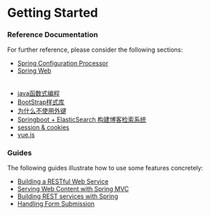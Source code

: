 # Getting Started

### Reference Documentation
For further reference, please consider the following sections:

* [Spring Configuration Processor](https://docs.spring.io/spring-boot/docs/2.2.2.RELEASE/reference/htmlsingle/#configuration-metadata-annotation-processor)
* [Spring Web](https://docs.spring.io/spring-boot/docs/2.2.2.RELEASE/reference/htmlsingle/#boot-features-developing-web-applications)

######
* [java函数式编程](https://blog.csdn.net/icarusliu/article/details/79495534#3-%E5%87%BD%E6%95%B0%E5%BC%8F%E7%BC%96%E7%A8%8B%E6%8E%A5%E5%8F%A3%E7%9A%84%E4%BD%BF%E7%94%A8)
* [BootStrap样式库](https://v3.bootcss.com/components/)
* [为什么不使用外键](https://www.cnblogs.com/rjzheng/p/9907304.html)
* [Springboot + ElasticSearch 构建博客检索系统](https://www.imooc.com/video/19950)
* [session & cookies](https://blog.csdn.net/east123321/article/details/79157464)
* [vue.js](https://cn.vuejs.org/v2/guide/syntax.html)




### Guides
The following guides illustrate how to use some features concretely:

* [Building a RESTful Web Service](https://spring.io/guides/gs/rest-service/)
* [Serving Web Content with Spring MVC](https://spring.io/guides/gs/serving-web-content/)
* [Building REST services with Spring](https://spring.io/guides/tutorials/bookmarks/)
* [Handling Form Submission](https://spring.io/guides/gs/handling-form-submission/)


